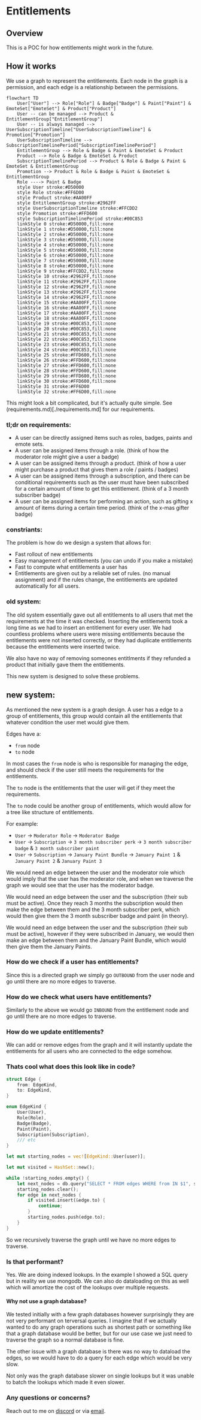 # Entitlements

## Overview

This is a POC for how entitlements might work in the future. 

## How it works

We use a graph to represent the entitlements. Each node in the graph is a permission, and each edge is a relationship between the permissions.

```mermaid
flowchart TD
    User["User"] --> Role["Role"] & Badge["Badge"] & Paint["Paint"] & EmoteSet["EmoteSet"] & Product["Product"]
    User -- can be managed --> Product & EntitlementGroup["EntitlementGroup"]
    User -- is always managed --> UserSubscriptionTimeline["UserSubscriptionTimeline"] & Promotion["Promotion"]
    UserSubscriptionTimeline --> SubscriptionTimelinePeriod["SubscriptionTimelinePeriod"]
    EntitlementGroup --> Role & Badge & Paint & EmoteSet & Product
    Product --> Role & Badge & EmoteSet & Product
    SubscriptionTimelinePeriod --> Product & Role & Badge & Paint & EmoteSet & EntitlementGroup
    Promotion --> Product & Role & Badge & Paint & EmoteSet & EntitlementGroup
    Role ----> Paint & Badge
    style User stroke:#D50000
    style Role stroke:#FF6D00
    style Product stroke:#AA00FF
    style EntitlementGroup stroke:#2962FF
    style UserSubscriptionTimeline stroke:#FFCDD2
    style Promotion stroke:#FFD600
    style SubscriptionTimelinePeriod stroke:#00C853
    linkStyle 0 stroke:#D50000,fill:none
    linkStyle 1 stroke:#D50000,fill:none
    linkStyle 2 stroke:#D50000,fill:none
    linkStyle 3 stroke:#D50000,fill:none
    linkStyle 4 stroke:#D50000,fill:none
    linkStyle 5 stroke:#D50000,fill:none
    linkStyle 6 stroke:#D50000,fill:none
    linkStyle 7 stroke:#D50000,fill:none
    linkStyle 8 stroke:#D50000,fill:none
    linkStyle 9 stroke:#FFCDD2,fill:none
    linkStyle 10 stroke:#2962FF,fill:none
    linkStyle 11 stroke:#2962FF,fill:none
    linkStyle 12 stroke:#2962FF,fill:none
    linkStyle 13 stroke:#2962FF,fill:none
    linkStyle 14 stroke:#2962FF,fill:none
    linkStyle 15 stroke:#AA00FF,fill:none
    linkStyle 16 stroke:#AA00FF,fill:none
    linkStyle 17 stroke:#AA00FF,fill:none
    linkStyle 18 stroke:#AA00FF,fill:none
    linkStyle 19 stroke:#00C853,fill:none
    linkStyle 20 stroke:#00C853,fill:none
    linkStyle 21 stroke:#00C853,fill:none
    linkStyle 22 stroke:#00C853,fill:none
    linkStyle 23 stroke:#00C853,fill:none
    linkStyle 24 stroke:#00C853,fill:none
    linkStyle 25 stroke:#FFD600,fill:none
    linkStyle 26 stroke:#FFD600,fill:none
    linkStyle 27 stroke:#FFD600,fill:none
    linkStyle 28 stroke:#FFD600,fill:none
    linkStyle 29 stroke:#FFD600,fill:none
    linkStyle 30 stroke:#FFD600,fill:none
    linkStyle 31 stroke:#FF6D00
    linkStyle 32 stroke:#FF6D00,fill:none
```

This might look a bit complicated, but it's actually quite simple. See (requirements.md)[./requirements.md] for our requirements.

### tl;dr on requirements:

- A user can be directly assigned items such as roles, badges, paints and emote sets.
- A user can be assigned items through a role. (think of how the moderator role might give a user a badge)
- A user can be assigned items through a product. (think of how a user might purchase a product that gives them a role / paints / badges)
- A user can be assigned items through a subscription, and there can be conditional requirements such as the user must have been subscribed for a certain amount of time to get this entitlement. (think of a 3 month subscriber badge)
- A user can be assigned items for performing an action, such as gifting x amount of items during a certain time period. (think of the x-mas gifter badge)

### constriants:

The problem is how do we design a system that allows for:
- Fast rollout of new entitlements
- Easy management of entitlements (you can undo if you make a mistake)
- Fast to compute what entitlements a user has
- Entitlements are given out by a reliable set of rules. (no manual assignment) and if the rules change, the entitlements are updated automatically for all users.

### old system:

The old system essentially gave out all entitlements to all users that met the requirements at the time it was checked. Inserting the entitlements took a long time as we had to insert an entitlement for every user. We had countless problems where users were missing entitlements because the entitlements were not inserted correctly, or they had duplicate entitlements because the entitlements were inserted twice. 

We also have no way of removing someones entitlments if they refunded a product that initially gave them the entitlements.

This new system is designed to solve these problems.

## new system:

As mentioned the new system is a graph design. A user has a edge to a group of entitlements, this group would contain all the entitlements that whatever condition the user met would give them. 

Edges have a:

- `from` node
- `to` node

In most cases the `from` node is who is responsible for managing the edge, and should check if the user still meets the requirements for the entitlements.

The `to` node is the entitlements that the user will get if they meet the requirements.

The `to` node could be another group of entitlements, which would allow for a tree like structure of entitlements.

For example:

- `User` -> `Moderator Role` -> `Moderator Badge`
- `User` -> `Subscription` -> `3 month subscriber perk` -> `3 month subscriber badge` & `3 month subscriber paint`
- `User` -> `Subscription` -> `January Paint Bundle` -> `January Paint 1` & `January Paint 2` & `January Paint 3`

We would need an edge between the user and the moderator role which would imply that the user has the moderator role, and when we traverse the graph we would see that the user has the moderator badge.

We would need an edge between the user and the subscription (their sub must be active). Once they reach 3 months the subscription would then make the edge between them and the 3 month subscriber perk, which would then give them the 3 month subscriber badge and paint (in theory).

We would need an edge between the user and the subscription (their sub must be active), however if they were subscribed in January, we would then make an edge between them and the January Paint Bundle, which would then give them the January Paints. 

### How do we check if a user has entitlements?

Since this is a directed graph we simply go `OUTBOUND` from the user node and go until there are no more edges to traverse.

### How do we check what users have entitlements?

Similarly to the above we would go `INBOUND` from the entitlement node and go until there are no more edges to traverse.

### How do we update entitlements?

We can add or remove edges from the graph and it will instantly update the entitlements for all users who are connected to the edge somehow.

### Thats cool what does this look like in code?

```rs
struct Edge {
    from: EdgeKind,
    to: EdgeKind,
}

enum EdgeKind {
    User(User),
    Role(Role),
    Badge(Badge),
    Paint(Paint),
    Subscription(Subscription),
    /// etc
}

let mut starting_nodes = vec![EdgeKind::User(user)];

let mut visited = HashSet::new();

while !starting_nodes.empty() {
    let next_nodes = db.query("SELECT * FROM edges WHERE from IN $1", starting_nodes);
    starting_nodes.clear();
    for edge in next_nodes {
        if visited.insert(&edge.to) {
            continue;
        }
        starting_nodes.push(edge.to);
    }
}
```

So we recursively traverse the graph until we have no more edges to traverse.

### Is that performant?

Yes. We are doing indexed lookups. In the example I showed a SQL query but in reality we use mongodb. We can also do dataloading on this as well which will amortize the cost of the lookups over multiple requests.

#### Why not use a graph database?

We tested initially with a few graph databases however surprisingly they are not very performant on terversal queries. I imagine that if we actually wanted to do any graph operations such as shortest path or something like that a graph database would be better, but for our use case we just need to traverse the graph so a normal database is fine.

The other issue with a graph database is there was no way to dataload the edges, so we would have to do a query for each edge which would be very slow.

Not only was the graph database slower on single lookups but it was unable to batch the lookups which made it even slower.

### Any questions or concerns?

Reach out to me on [discord](https://discord.gg/7tv) or via [email](mailto:troy@7tv.app).
